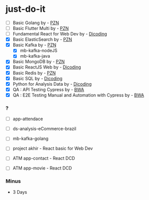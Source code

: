 # just-do-it

- [ ] Basic Golang by - <a href="https://www.youtube.com/@ProgrammerZamanNow" target="_blank">PZN</a>
- [ ] Basic Flutter Multi by - <a href="https://www.dicoding.com/academies/159/" target="_blank">PZN</a>
- [ ] Fundamental React for Web Dev by - <a href="https://www.dicoding.com/academies/413" target="_blank">Dicoding</a>
- [X] Basic ElasticSearch by - <a href="https://www.youtube.com/@ProgrammerZamanNow" target="_blank">PZN</a>
- [X] Basic Kafka by - <a href="https://www.youtube.com/@ProgrammerZamanNow" target="_blank">PZN</a>
  - [X] mb-kafka-nodeJS
  - [X] mb-kafka-java
- [X] Basic MongoDB by - <a href="https://www.youtube.com/@ProgrammerZamanNow" target="_blank">PZN</a>
- [X] Basic ReactJS Web by - <a href="https://www.dicoding.com/academies/403" target="_blank">Dicoding</a>
- [X] Basic Redis by - <a href="https://www.youtube.com/@ProgrammerZamanNow" target="_blank">PZN</a>
- [X] Basic SQL by - <a href="https://www.dicoding.com/academies/600/" target="_blank">Dicoding</a>
- [X] Python for Analysis Data by - <a href="https://www.dicoding.com/academies/555" target="_blank">Dicoding</a>
- [X] QA : API Testing Cypress by - <a href="https://buildwithangga.com/kelas/qa-engineer-api-testing-with-cypress?main_leads=searchsuggestion" target="_blank">BWA</a>
- [X] QA : E2E Testing Manual and Automation with Cypress  by - <a href="https://buildwithangga.com/kelas/complete-beginner-qa-engineer-e2e-testing-with-cypress?main_leads=searchsuggestion" target="_blank">BWA</a>

### ?
- [ ] app-attendace
- [ ] ds-analysis-eCommerce-brazil
- [ ] mb-kafka-golang
- [ ] project akhir - React basic for Web Dev
- [ ] ATM app-contact - React DCD 
- [ ] ATM app-movie - React DCD 


### Minus
- 3 Days